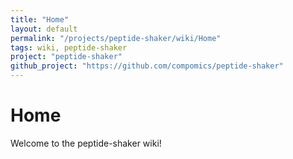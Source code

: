 ```yaml
---
title: "Home"
layout: default
permalink: "/projects/peptide-shaker/wiki/Home"
tags: wiki, peptide-shaker
project: "peptide-shaker"
github_project: "https://github.com/compomics/peptide-shaker"
---
```


# Home
Welcome to the peptide-shaker wiki!
